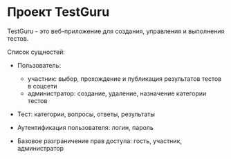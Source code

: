 # Проект TestGuru

TestGuru - это веб-приложение для создания, управления и выполнения тестов.

Список сущностей:

* Пользователь:
  * участник: выбор, прохождение и публикация результатов тестов в соцсети
  * администратор: создание, удаление, назначение категории тестов

* Тест: категории, вопросы, ответы, результаты
* Аутентификация пользователя: логин, пароль
* Базовое разграничение прав доступа: гость, участник, администратор
